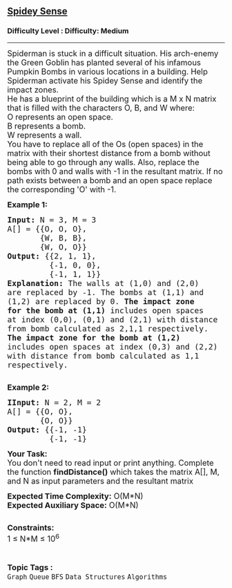 <h2><a href="https://www.geeksforgeeks.org/problems/spidey-sense5556/1?page=1&difficulty=Medium&status=unsolved&sortBy=accuracy">Spidey Sense</a></h2><h3>Difficulty Level : Difficulty: Medium</h3><hr><div class="problems_problem_content__Xm_eO"><p><span style="font-size:18px">Spiderman is stuck in a difficult situation. His arch-enemy the Green Goblin has planted several of his infamous Pumpkin Bombs in various locations in a building. Help Spiderman activate his Spidey Sense and identify the impact zones.&nbsp;<br>
He has a blueprint of the building which is a M x N matrix that is filled with the characters O, B, and W where:&nbsp;<br>
O represents an open space.<br>
B represents a bomb.<br>
W represents a wall.<br>
You have to replace all of the Os (open spaces) in the matrix with their shortest distance from a bomb without being able to go through any walls. Also, replace the bombs with 0 and walls with -1 in the resultant matrix. If no path exists between a bomb and an open space replace the corresponding 'O' with -1.</span></p>

<p><span style="font-size:18px"><strong>Example 1:</strong></span></p>

<pre><span style="font-size:18px"><strong>Input: </strong>N = 3, M = 3
A[] = {</span><span style="font-size:18px">{O, O, O}, 
       {W, B, B},&nbsp;
       {W, O, O</span><span style="font-size:18px">}}</span>
<span style="font-size:18px"><strong>Output:</strong> {</span><span style="font-size:18px">{2, 1, 1}, 
         {-1, 0, 0},&nbsp; 
         {-1, 1, 1</span><span style="font-size:18px">}}</span>
<span style="font-size:18px"><strong>Explanation: </strong></span><span style="font-size:18px">The walls at (1,0) and (2,0) 
are replaced by -1.</span><span style="font-size:18px"> The bombs at (1,1) and 
(1,2) are replaced by 0.</span><span style="font-size:18px"><strong> The impact zone 
for the bomb at (1,1)</strong> includes open spaces 
at index (0,0), (0,1) and (2,1) with distance 
from bomb calculated as 2,1,1 respectively.</span>
<span style="font-size:18px"><strong>The impact zone for the bomb at (1,2)</strong> 
includes open spaces at index (0,3) and (2,2) 
with distance from bomb calculated as 1,1 
respectively.</span>
</pre>

<p><br>
<span style="font-size:18px"><strong>Example 2:</strong></span></p>

<pre><span style="font-size:18px"><strong>IInput: </strong>N = 2, M = 2
A[] = {</span><span style="font-size:18px">{O, O},
       {O, O}</span><span style="font-size:18px">}</span> 
<span style="font-size:18px"><strong>Output:</strong> {{-1, -1}
         {-1, -1}
</span></pre>

<p><span style="font-size:18px"><strong>Your Task: </strong>&nbsp;<br>
You don't need to read input or print anything. Complete the function <strong>findDistance()</strong> which takes the matrix A[], M, and N as input parameters and the resultant matrix</span></p>

<p><span style="font-size:18px"><strong>Expected Time Complexity:</strong> O(M*N)<br>
<strong>Expected Auxiliary Space:</strong> O(M*N)</span></p>

<p><br>
<span style="font-size:18px"><strong>Constraints:</strong><br>
1 ≤ N*M ≤ 10<sup>6</sup></span></p>
</div><br><p><span style=font-size:18px><strong>Topic Tags : </strong><br><code>Graph</code>&nbsp;<code>Queue</code>&nbsp;<code>BFS</code>&nbsp;<code>Data Structures</code>&nbsp;<code>Algorithms</code>&nbsp;